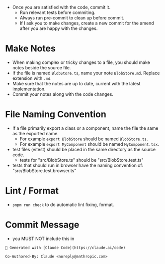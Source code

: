 - Once you are satisfied with the code, commit it.
  - Run relevant tests before commiting.
  - Always run pre-commit to clean up before commit.
  - If I ask you to make changes, create a new commit for the amend after you are happy with the changes.

# Make Notes

- When making complex or tricky changes to a file, you should make notes beside the source file.
- If the file is named `BlobStore.ts`, name your note `BlobStore.md`. Replace extension with `.md`.
- Make sure that the notes are up to date, current with the latest implementation.
- Commit your notes along with the code changes.

# File Naming Convention

- If a file primarily export a class or a component, name the file the same as the exported name.
  - For example `export BlobStore` should be named `BlobStore.ts`.
  - For example `export MyComponent` should be named `MyComponent.tsx`.
- test files (vitest) should be placed in the same directory as the source code.
  - tests for "src/BlobStore.ts" should be "src/BlobStore.test.ts"
- tests that should run in browser have the naming convention of: "src/BlobStore.test.browser.ts"

# Lint / Format

- `pnpm run check` to do automatic lint fixing, format.

# Commit Message

- you MUST NOT include this in

```
🤖 Generated with [Claude Code](https://claude.ai/code)

Co-Authored-By: Claude <noreply@anthropic.com>
```
